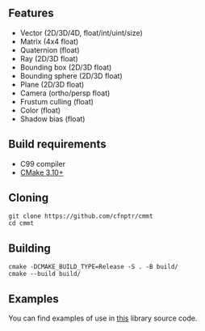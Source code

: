 ## Features
* Vector (2D/3D/4D, float/int/uint/size)
* Matrix (4x4 float)
* Quaternion (float)
* Ray (2D/3D float)
* Bounding box (2D/3D float)
* Bounding sphere (2D/3D float)
* Plane (2D/3D float)
* Camera (ortho/persp float)
* Frustum culling (float)
* Color (float)
* Shadow bias (float)

## Build requirements
* C99 compiler
* [CMake 3.10+](https://cmake.org/)

## Cloning
```
git clone https://github.com/cfnptr/cmmt
cd cmmt
```

## Building
```
cmake -DCMAKE_BUILD_TYPE=Release -S . -B build/
cmake --build build/
```

## Examples
You can find examples of use in [this](https://github.com/cfnptr/mpgx/) library source code.

